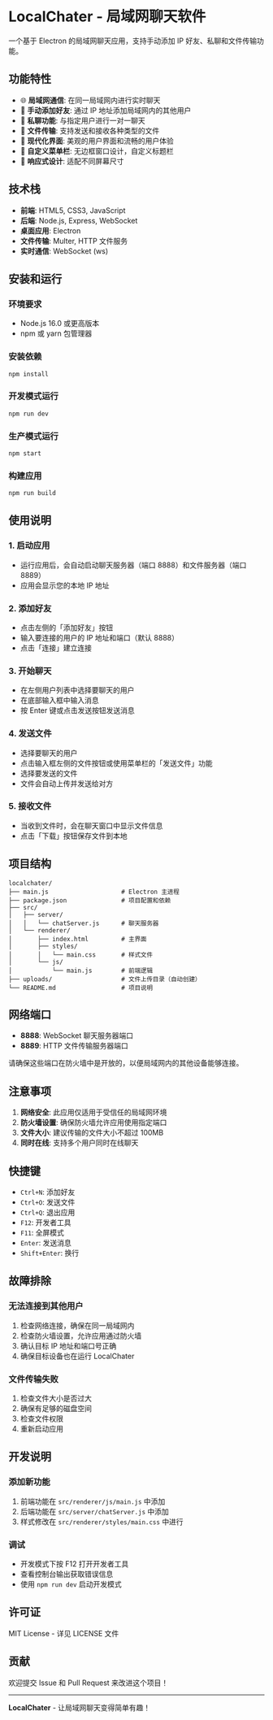 # LocalChater - 局域网聊天软件

一个基于 Electron 的局域网聊天应用，支持手动添加 IP 好友、私聊和文件传输功能。

## 功能特性

- 🌐 **局域网通信**: 在同一局域网内进行实时聊天
- 👥 **手动添加好友**: 通过 IP 地址添加局域网内的其他用户
- 💬 **私聊功能**: 与指定用户进行一对一聊天
- 📁 **文件传输**: 支持发送和接收各种类型的文件
- 🎨 **现代化界面**: 美观的用户界面和流畅的用户体验
- 🔧 **自定义菜单栏**: 无边框窗口设计，自定义标题栏
- 📱 **响应式设计**: 适配不同屏幕尺寸

## 技术栈

- **前端**: HTML5, CSS3, JavaScript
- **后端**: Node.js, Express, WebSocket
- **桌面应用**: Electron
- **文件传输**: Multer, HTTP 文件服务
- **实时通信**: WebSocket (ws)

## 安装和运行

### 环境要求

- Node.js 16.0 或更高版本
- npm 或 yarn 包管理器

### 安装依赖

```bash
npm install
```

### 开发模式运行

```bash
npm run dev
```

### 生产模式运行

```bash
npm start
```

### 构建应用

```bash
npm run build
```

## 使用说明

### 1. 启动应用

- 运行应用后，会自动启动聊天服务器（端口 8888）和文件服务器（端口 8889）
- 应用会显示您的本地 IP 地址

### 2. 添加好友

- 点击左侧的「添加好友」按钮
- 输入要连接的用户的 IP 地址和端口（默认 8888）
- 点击「连接」建立连接

### 3. 开始聊天

- 在左侧用户列表中选择要聊天的用户
- 在底部输入框中输入消息
- 按 Enter 键或点击发送按钮发送消息

### 4. 发送文件

- 选择要聊天的用户
- 点击输入框左侧的文件按钮或使用菜单栏的「发送文件」功能
- 选择要发送的文件
- 文件会自动上传并发送给对方

### 5. 接收文件

- 当收到文件时，会在聊天窗口中显示文件信息
- 点击「下载」按钮保存文件到本地

## 项目结构

```
localchater/
├── main.js                    # Electron 主进程
├── package.json               # 项目配置和依赖
├── src/
│   ├── server/
│   │   └── chatServer.js      # 聊天服务器
│   └── renderer/
│       ├── index.html         # 主界面
│       ├── styles/
│       │   └── main.css       # 样式文件
│       └── js/
│           └── main.js        # 前端逻辑
├── uploads/                   # 文件上传目录（自动创建）
└── README.md                  # 项目说明
```

## 网络端口

- **8888**: WebSocket 聊天服务器端口
- **8889**: HTTP 文件传输服务器端口

请确保这些端口在防火墙中是开放的，以便局域网内的其他设备能够连接。

## 注意事项

1. **网络安全**: 此应用仅适用于受信任的局域网环境
2. **防火墙设置**: 确保防火墙允许应用使用指定端口
3. **文件大小**: 建议传输的文件大小不超过 100MB
4. **同时在线**: 支持多个用户同时在线聊天

## 快捷键

- `Ctrl+N`: 添加好友
- `Ctrl+O`: 发送文件
- `Ctrl+Q`: 退出应用
- `F12`: 开发者工具
- `F11`: 全屏模式
- `Enter`: 发送消息
- `Shift+Enter`: 换行

## 故障排除

### 无法连接到其他用户

1. 检查网络连接，确保在同一局域网内
2. 检查防火墙设置，允许应用通过防火墙
3. 确认目标 IP 地址和端口号正确
4. 确保目标设备也在运行 LocalChater

### 文件传输失败

1. 检查文件大小是否过大
2. 确保有足够的磁盘空间
3. 检查文件权限
4. 重新启动应用

## 开发说明

### 添加新功能

1. 前端功能在 `src/renderer/js/main.js` 中添加
2. 后端功能在 `src/server/chatServer.js` 中添加
3. 样式修改在 `src/renderer/styles/main.css` 中进行

### 调试

- 开发模式下按 F12 打开开发者工具
- 查看控制台输出获取错误信息
- 使用 `npm run dev` 启动开发模式

## 许可证

MIT License - 详见 LICENSE 文件

## 贡献

欢迎提交 Issue 和 Pull Request 来改进这个项目！

---

**LocalChater** - 让局域网聊天变得简单有趣！